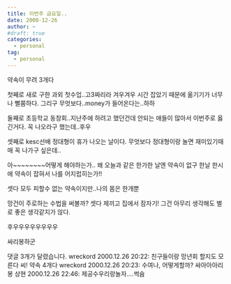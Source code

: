 ```yaml
---
title: 이번주 금요일..
date: 2000-12-26
author: ~
#draft: true
categories:
  - personal
tag:
  - personal
---
```




약속이 무려 3개다

첫째로 새로 구한 과외 첫수업..고3짜리라 겨우겨우 시간 잡았기 때문에
옮기기가 너무나 뻘쭘하다. 그리구 무엇보다..money가 들어온다는..하하

둘째로 초등학교 동창회..지난주에 하려고 했던건데 안되는 애들이
많아서 이번주로 옳긴거다. 꼭 나오라구 했는데..후우

셋째로 kesc선배 정대형이 휴가 나오는 날이다. 무엇보다 정대형이랑 놀면
재미있기때매 꼭 나가구 싶은데..

아~~~~~~~~어떻게 해야하는가.. 왜 오늘과 같은 한가한 날엔 약속이 없구
한날 한시에 약속이 잡혀서 나를 어지럽히는가!!

셋다 모두 피할수 없는 약속이지만..나의 몸은 한개뿐

망건이 주로하는 수법을 써볼까? 셋다 제끼고 집에서 잠자기!
그건 아무리 생각해도 별로 좋은 생각같지가 않다.

후우우우우우우우우

싸리봉하군


 댓글  3개가 달렸습니다.
wreckord 2000.12.26 20:22: 
친구들이랑 망년회 할지도 모른다 씨! 약속 4개다
wreckord 2000.12.26 20:23: 
수여나, 어떻게할까? 싸아아아리봉
상현 2000.12.26 22:46: 
제공수우리랑놀자....썩슘




